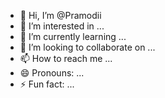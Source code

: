 - 👋 Hi, I’m @Pramodii
- 👀 I’m interested in ...
- 🌱 I’m currently learning ...
- 💞️ I’m looking to collaborate on ...
- 📫 How to reach me ...
- 😄 Pronouns: ...
- ⚡ Fun fact: ...

<!---
Pramodii/Pramodii is a ✨ special ✨ repository because its `README.md` (this file) appears on your GitHub profile.
You can click the Preview link to take a look at your changes.
--->
